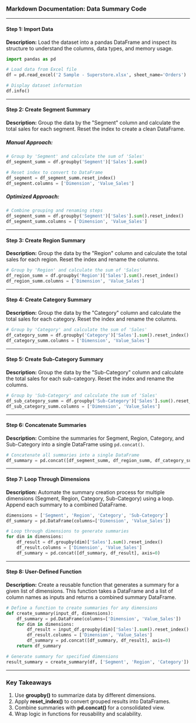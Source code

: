 ### Markdown Documentation: Data Summary Code

---

#### **Step 1: Import Data**

**Description:**
Load the dataset into a pandas DataFrame and inspect its structure to understand the columns, data types, and memory usage.

```python
import pandas as pd

# Load data from Excel file
df = pd.read_excel('2 Sample - Superstore.xlsx', sheet_name='Orders')

# Display dataset information
df.info()
```

---

#### **Step 2: Create Segment Summary**

**Description:**
Group the data by the "Segment" column and calculate the total sales for each segment. Reset the index to create a clean DataFrame.

##### **Manual Approach:**
```python
# Group by 'Segment' and calculate the sum of 'Sales'
df_segment_summ = df.groupby('Segment')['Sales'].sum()

# Reset index to convert to DataFrame
df_segment = df_segment_summ.reset_index()
df_segment.columns = ['Dimension', 'Value_Sales']
```

##### **Optimized Approach:**
```python
# Combine grouping and renaming steps
df_segment_summ = df.groupby('Segment')['Sales'].sum().reset_index()
df_segment_summ.columns = ['Dimension', 'Value_Sales']
```

---

#### **Step 3: Create Region Summary**

**Description:**
Group the data by the "Region" column and calculate the total sales for each region. Reset the index and rename the columns.

```python
# Group by 'Region' and calculate the sum of 'Sales'
df_region_summ = df.groupby('Region')['Sales'].sum().reset_index()
df_region_summ.columns = ['Dimension', 'Value_Sales']
```

---

#### **Step 4: Create Category Summary**

**Description:**
Group the data by the "Category" column and calculate the total sales for each category. Reset the index and rename the columns.

```python
# Group by 'Category' and calculate the sum of 'Sales'
df_category_summ = df.groupby('Category')['Sales'].sum().reset_index()
df_category_summ.columns = ['Dimension', 'Value_Sales']
```

---

#### **Step 5: Create Sub-Category Summary**

**Description:**
Group the data by the "Sub-Category" column and calculate the total sales for each sub-category. Reset the index and rename the columns.

```python
# Group by 'Sub-Category' and calculate the sum of 'Sales'
df_sub_category_summ = df.groupby('Sub-Category')['Sales'].sum().reset_index()
df_sub_category_summ.columns = ['Dimension', 'Value_Sales']
```

---

#### **Step 6: Concatenate Summaries**

**Description:**
Combine the summaries for Segment, Region, Category, and Sub-Category into a single DataFrame using `pd.concat()`.

```python
# Concatenate all summaries into a single DataFrame
df_summary = pd.concat([df_segment_summ, df_region_summ, df_category_summ, df_sub_category_summ], axis=0)
```

---

#### **Step 7: Loop Through Dimensions**

**Description:**
Automate the summary creation process for multiple dimensions (Segment, Region, Category, Sub-Category) using a loop. Append each summary to a combined DataFrame.

```python
dimensions = ['Segment', 'Region', 'Category', 'Sub-Category']
df_summary = pd.DataFrame(columns=['Dimension', 'Value_Sales'])

# Loop through dimensions to generate summaries
for dim in dimensions:
    df_result = df.groupby(dim)['Sales'].sum().reset_index()
    df_result.columns = ['Dimension', 'Value_Sales']
    df_summary = pd.concat([df_summary, df_result], axis=0)
```

---

#### **Step 8: User-Defined Function**

**Description:**
Create a reusable function that generates a summary for a given list of dimensions. This function takes a DataFrame and a list of column names as inputs and returns a combined summary DataFrame.

```python
# Define a function to create summaries for any dimensions
def create_summary(input_df, dimensions):
    df_summary = pd.DataFrame(columns=['Dimension', 'Value_Sales'])
    for dim in dimensions:
        df_result = input_df.groupby(dim)['Sales'].sum().reset_index()
        df_result.columns = ['Dimension', 'Value_Sales']
        df_summary = pd.concat([df_summary, df_result], axis=0)
    return df_summary

# Generate summary for specified dimensions
result_summary = create_summary(df, ['Segment', 'Region', 'Category'])
```

---

### Key Takeaways
1. Use **groupby()** to summarize data by different dimensions.
2. Apply **reset_index()** to convert grouped results into DataFrames.
3. Combine summaries with **pd.concat()** for a consolidated view.
4. Wrap logic in functions for reusability and scalability.

